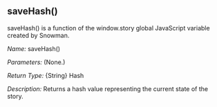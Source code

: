 ## saveHash()

saveHash() is a function of the window.story global JavaScript variable created by Snowman.

*Name:* saveHash()

*Parameters:* (None.)

*Return Type:* {String} Hash

*Description:* Returns a hash value representing the current state of the story.
